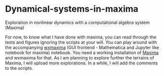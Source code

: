 # Dynamical-systems-in-maxima
Exploration in nonlinear dynamics with a computational algebra system (Maxima)

For now, to know what I have done with maxima, you can read through the texts and figures ignoring the scripts at your will. You can play around with the accompanying [wxmaxima](http://wxmaxima-developers.github.io/wxmaxima/) (GUI frontend - Mathematica and Jupyter like notebook for maxima) notebook. You need a working installation of [Maxima](http://maxima.sourceforge.net/) and wxmaxima for that. As I am planning to explore further the terrains of Maxima, I will upload more explorations. In a while, I will add the comments to the scripts.

